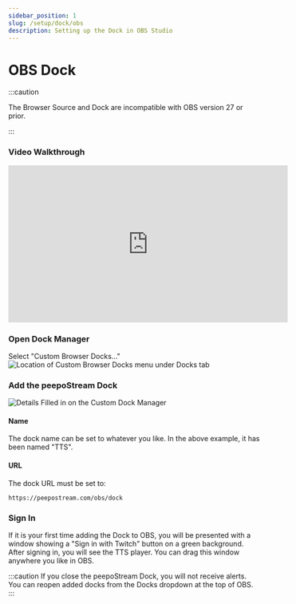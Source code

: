 ```yaml
---
sidebar_position: 1
slug: /setup/dock/obs
description: Setting up the Dock in OBS Studio  
---
```


# OBS Dock

:::caution

The Browser Source and Dock are incompatible with OBS version 27 or prior.

:::

### Video Walkthrough
<div style={{textAlign: 'center'}}>

<iframe width="560" height="315" src="https://www.youtube-nocookie.com/embed/o_Ko21KCJu4" title="YouTube video player" frameborder="0" allow="accelerometer; autoplay; clipboard-write; encrypted-media; gyroscope; picture-in-picture; web-share" allowfullscreen></iframe>

</div>

### Open Dock Manager

Select "Custom Browser Docks..."  
![Location of Custom Browser Docks menu under Docks tab](@site/static/img/OBS_Menu_Custom_Dock.png)

### Add the peepoStream Dock

![Details Filled in on the Custom Dock Manager](@site/static/img/OBS_Custom_Dock_Manager.png)  

#### Name

The dock name can be set to whatever you like. In the above example, it has been named "TTS".

#### URL

The dock URL must be set to:

```text
https://peepostream.com/obs/dock
```

### Sign In

If it is your first time adding the Dock to OBS, you will be presented with a window showing a "Sign in with Twitch" button on a green background. After signing in, you will see the TTS player. You can drag this window anywhere you like in OBS.

:::caution
If you close the peepoStream Dock, you will not receive alerts. You can reopen added docks from the Docks dropdown at the top of OBS.
:::

